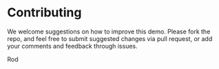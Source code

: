 # Contributing

We welcome suggestions on how to improve this demo.  Please fork the repo, and feel free to submit suggested changes via pull request, or add your comments and feedback through issues.

Rod

